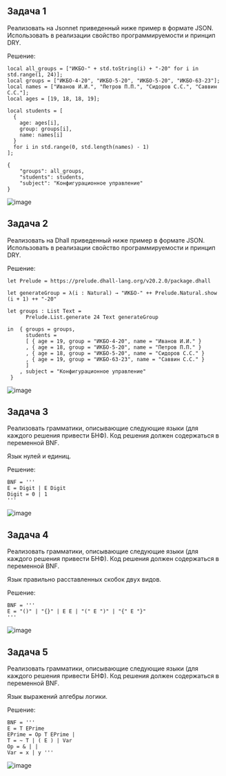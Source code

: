 ## Задача 1

Реализовать на Jsonnet приведенный ниже пример в формате JSON. Использовать в реализации свойство программируемости и принцип DRY.

Решение:
```
local all_groups = ["ИКБО-" + std.toString(i) + "-20" for i in std.range(1, 24)];
local groups = ["ИКБО-4-20", "ИКБО-5-20", "ИКБО-5-20", "ИКБО-63-23"];
local names = ["Иванов И.И.", "Петров П.П.", "Сидоров С.С.", "Саввин С.C."];
local ages = [19, 18, 18, 19]; 

local students = [
  {
    age: ages[i],
    group: groups[i],
    name: names[i]
  } 
  for i in std.range(0, std.length(names) - 1)
];

{
    "groups": all_groups,
    "students": students,
    "subject": "Конфигурационное управление"
}
```

![image](https://github.com/user-attachments/assets/8f4e8630-5d9d-473c-9d64-6da000b52f21)

## Задача 2

Реализовать на Dhall приведенный ниже пример в формате JSON. Использовать в реализации свойство программируемости и принцип DRY.

Решение:
```
let Prelude = https://prelude.dhall-lang.org/v20.2.0/package.dhall

let generateGroup = λ(i : Natural) → "ИКБО-" ++ Prelude.Natural.show (i + 1) ++ "-20"

let groups : List Text =
      Prelude.List.generate 24 Text generateGroup

in  { groups = groups,
      students =
      [ { age = 19, group = "ИКБО-4-20", name = "Иванов И.И." }
      , { age = 18, group = "ИКБО-5-20", name = "Петров П.П." }
      , { age = 18, group = "ИКБО-5-20", name = "Сидоров С.С." }
      , { age = 19, group = "ИКБО-63-23", name = "Саввин C.C." }
      ]
    , subject = "Конфигурационное управление"
 }
```

![image](https://github.com/user-attachments/assets/f4762464-92ad-4893-920b-de8f2062cc68)

## Задача 3

Реализовать грамматики, описывающие следующие языки (для каждого решения привести БНФ). Код решения должен содержаться в переменной BNF.

Язык нулей и единиц.

Решение:
```
BNF = '''
E = Digit | E Digit
Digit = 0 | 1
'''
```

![image](https://github.com/user-attachments/assets/1104d035-1755-4e9b-b48a-277fe16949cd)

## Задача 4

Реализовать грамматики, описывающие следующие языки (для каждого решения привести БНФ). Код решения должен содержаться в переменной BNF.

Язык правильно расставленных скобок двух видов.

Решение:
```
BNF = '''
E = "()" | "{}" | E E | "(" E ")" | "{" E "}"
'''
```

![image](https://github.com/user-attachments/assets/8df4ee12-95d8-4c92-84ad-74c18af3638e)

## Задача 5

Реализовать грамматики, описывающие следующие языки (для каждого решения привести БНФ). Код решения должен содержаться в переменной BNF.

Язык выражений алгебры логики.

Решение:
```
BNF = '''
E = T EPrime
EPrime = Op T EPrime | 
T = ~ T | ( E ) | Var
Op = & | |
Var = x | y '''
```
![image](https://github.com/user-attachments/assets/d8aa6822-12f1-41f7-a483-1159f7b57503)
